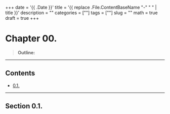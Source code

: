 +++
date = '{{ .Date }}'
title = '{{ replace .File.ContentBaseName "-" " " | title }}'
description = ""
categories = [""]
tags = [""]
slug = ""
math = true
draft = true
+++

# Chapter 00. 

> **Outline:**

---

## Contents
- [0.1.]() 

---

## Section 0.1.
